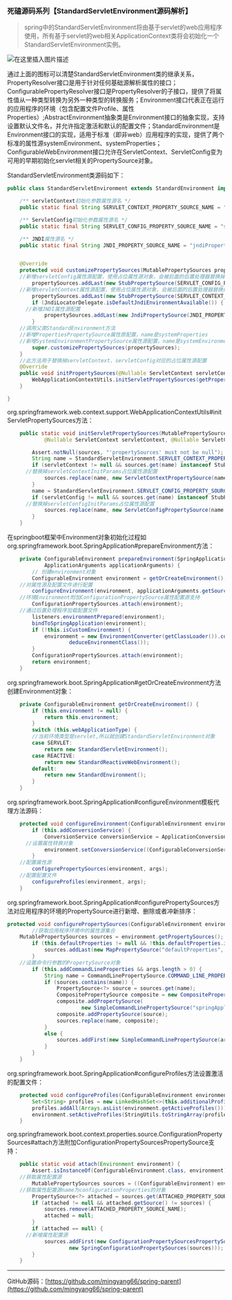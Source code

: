 ### 死磕源码系列【StandardServletEnvironment源码解析】

> spring中的StandardServletEnvironment将由基于servlet的web应用程序使用，所有基于servlet的web相关ApplicationContext类将会初始化一个StandardServletEnvironment实例。

![在这里插入图片描述](https://img-blog.csdnimg.cn/20201015175302794.png?x-oss-process=image/watermark,type_ZmFuZ3poZW5naGVpdGk,shadow_10,text_aHR0cHM6Ly9ibG9nLmNzZG4ubmV0L3lhb21pbmd5YW5n,size_16,color_FFFFFF,t_70#pic_center)

通过上面的图标可以清楚StandardServletEnvironment类的继承关系，PropertyResolver接口是用于针对任何基础源解析属性的接口；ConfigurablePropertyResolver接口是PropertyResolver的子接口，提供了将属性值从一种类型转换为另外一种类型的转换服务；Environment接口代表正在运行的应用程序的环境（包含配置文件Profile、属性Properties）;AbstractEnvironment抽象类是Environment接口的抽象实现，支持设置默认文件名，并允许指定激活和默认的配置文件；StandardEnvironment是Environment接口的实现，适用于标准（即非web）应用程序的实现，提供了两个标准的属性源systemEnvironment、systemProperties；ConfigurableWebEnvironment接口允许在ServletContext、ServletConfig变为可用的早期初始化servlet相关的PropertySource对象。

StandardServletEnvironment类源码如下：

```java
public class StandardServletEnvironment extends StandardEnvironment implements ConfigurableWebEnvironment {

	/** servletContext初始化参数属性源名 */
	public static final String SERVLET_CONTEXT_PROPERTY_SOURCE_NAME = "servletContextInitParams";

	/** ServletConfig初始化参数属性源名 */
	public static final String SERVLET_CONFIG_PROPERTY_SOURCE_NAME = "servletConfigInitParams";

	/** JNDI属性源名 */
	public static final String JNDI_PROPERTY_SOURCE_NAME = "jndiProperties";


	@Override
	protected void customizePropertySources(MutablePropertySources propertySources) {
    //新增servletConfig属性源配置，使用占位属性源对象，会被后面的后置处理器替换掉
		propertySources.addLast(new StubPropertySource(SERVLET_CONFIG_PROPERTY_SOURCE_NAME));
    //新增servletContext属性源配置，使用占位属性源对象，会被后面的后置处理器替换掉
		propertySources.addLast(new StubPropertySource(SERVLET_CONTEXT_PROPERTY_SOURCE_NAME));
		if (JndiLocatorDelegate.isDefaultJndiEnvironmentAvailable()) {
      //新增JNDI属性源配置
			propertySources.addLast(new JndiPropertySource(JNDI_PROPERTY_SOURCE_NAME));
		}
    //调用父类StandardEnvironment方法
    //新增PropertiesPropertySource属性原配置，name是systemProperties
    //新增SystemEnvironmentPropertySource属性源配置，name是systemEnvironment
		super.customizePropertySources(propertySources);
	}
	//此方法用于替换掉servletContext、servletConfig对应的占位属性源配置
	@Override
	public void initPropertySources(@Nullable ServletContext servletContext, @Nullable ServletConfig servletConfig) {
		WebApplicationContextUtils.initServletPropertySources(getPropertySources(), servletContext, servletConfig);
	}

}

```

org.springframework.web.context.support.WebApplicationContextUtils#initServletPropertySources方法：

```java
	public static void initServletPropertySources(MutablePropertySources sources,
			@Nullable ServletContext servletContext, @Nullable ServletConfig servletConfig) {

		Assert.notNull(sources, "'propertySources' must not be null");
		String name = StandardServletEnvironment.SERVLET_CONTEXT_PROPERTY_SOURCE_NAME;
		if (servletContext != null && sources.get(name) instanceof StubPropertySource) {
      //替换掉servletContextInitParams占位属性源配置
			sources.replace(name, new ServletContextPropertySource(name, servletContext));
		}
		name = StandardServletEnvironment.SERVLET_CONFIG_PROPERTY_SOURCE_NAME;
		if (servletConfig != null && sources.get(name) instanceof StubPropertySource) {
      //替换掉servletConfigInitParams占位属性源配置
			sources.replace(name, new ServletConfigPropertySource(name, servletConfig));
		}
	}
```

在springboot框架中Environment对象初始化过程如org.springframework.boot.SpringApplication#prepareEnvironment方法：

```java
	private ConfigurableEnvironment prepareEnvironment(SpringApplicationRunListeners listeners,
			ApplicationArguments applicationArguments) {
		// 创建environment对象
		ConfigurableEnvironment environment = getOrCreateEnvironment();
    //对属性源及配置文件进行配置
		configureEnvironment(environment, applicationArguments.getSourceArgs());
    //环境Environment附加ConfigurationPropertySource属性配置源支持
		ConfigurationPropertySources.attach(environment);
    //通过后置处理程序加载配置文件
		listeners.environmentPrepared(environment);
		bindToSpringApplication(environment);
		if (!this.isCustomEnvironment) {
			environment = new EnvironmentConverter(getClassLoader()).convertEnvironmentIfNecessary(environment,
					deduceEnvironmentClass());
		}
		ConfigurationPropertySources.attach(environment);
		return environment;
	}
```

org.springframework.boot.SpringApplication#getOrCreateEnvironment方法创建Environment对象：

```java
	private ConfigurableEnvironment getOrCreateEnvironment() {
		if (this.environment != null) {
			return this.environment;
		}
		switch (this.webApplicationType) {
        //当前环境类型是servlet,所以就创建StandardServletEnvironment对象
		case SERVLET:
			return new StandardServletEnvironment();
		case REACTIVE:
			return new StandardReactiveWebEnvironment();
		default:
			return new StandardEnvironment();
		}
	}
```

org.springframework.boot.SpringApplication#configureEnvironment模板代理方法源码：

```java
	protected void configureEnvironment(ConfigurableEnvironment environment, String[] args) {
		if (this.addConversionService) {
			ConversionService conversionService = ApplicationConversionService.getSharedInstance();
      //设置属性转换对象
			environment.setConversionService((ConfigurableConversionService) conversionService);
		}
    //配置属性源
		configurePropertySources(environment, args);
    //配置配置文件
		configureProfiles(environment, args);
	}
```

org.springframework.boot.SpringApplication#configurePropertySources方法对应用程序的环境的PropertySource进行新增、删除或者冲新排序：

```java
protected void configurePropertySources(ConfigurableEnvironment environment, String[] args) {
		//获取应用程序环境中的属性源集合
  	MutablePropertySources sources = environment.getPropertySources();
		if (this.defaultProperties != null && !this.defaultProperties.isEmpty()) {
			sources.addLast(new MapPropertySource("defaultProperties", this.defaultProperties));
		}
  	//设置命令行参数的PropertySource对象
		if (this.addCommandLineProperties && args.length > 0) {
			String name = CommandLinePropertySource.COMMAND_LINE_PROPERTY_SOURCE_NAME;
			if (sources.contains(name)) {
				PropertySource<?> source = sources.get(name);
				CompositePropertySource composite = new CompositePropertySource(name);
				composite.addPropertySource(
						new SimpleCommandLinePropertySource("springApplicationCommandLineArgs", args));
				composite.addPropertySource(source);
				sources.replace(name, composite);
			}
			else {
				sources.addFirst(new SimpleCommandLinePropertySource(args));
			}
		}
	}
```

org.springframework.boot.SpringApplication#configureProfiles方法设置激活的配置文件：

```java
	protected void configureProfiles(ConfigurableEnvironment environment, String[] args) {
		Set<String> profiles = new LinkedHashSet<>(this.additionalProfiles);
		profiles.addAll(Arrays.asList(environment.getActiveProfiles()));
		environment.setActiveProfiles(StringUtils.toStringArray(profiles));
	}
```

org.springframework.boot.context.properties.source.ConfigurationPropertySources#attach方法附加ConfigurationPropertySourcesPropertySource支持：

```java
	public static void attach(Environment environment) {
		Assert.isInstanceOf(ConfigurableEnvironment.class, environment);
    //获取属性配置源
		MutablePropertySources sources = ((ConfigurableEnvironment) environment).getPropertySources();
    //获取属性配置源name为configurationProperties的对象
		PropertySource<?> attached = sources.get(ATTACHED_PROPERTY_SOURCE_NAME);
		if (attached != null && attached.getSource() != sources) {
			sources.remove(ATTACHED_PROPERTY_SOURCE_NAME);
			attached = null;
		}
		if (attached == null) {
      //新增属性配置源
			sources.addFirst(new ConfigurationPropertySourcesPropertySource(ATTACHED_PROPERTY_SOURCE_NAME,
					new SpringConfigurationPropertySources(sources)));
		}
	}
```

------

GitHub源码：[https://github.com/mingyang66/spring-parent](https://github.com/mingyang66/spring-parent)

